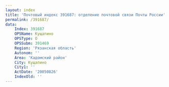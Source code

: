 ```yaml
---
layout: index
title: 'Почтовый индекс 391687: отделение почтовой связи Почты России'
permalink: /391687/
data:
    Index: 391687
    OPSName: Кущапино
    OPSType: О
    OPSSubm: 391469
    Region: 'Рязанская область'
    Autonom: ''
    Area: 'Кадомский район'
    City: Кущапино
    City1: ''
    ActDate: '20050826'
    IndexOld: ''
---
```


